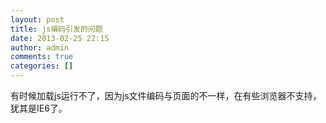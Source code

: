```yaml
---
layout: post
title: js编码引发的问题
date: 2013-02-25 22:15
author: admin
comments: true
categories: []
---
```

有时候加载js运行不了，因为js文件编码与页面的不一样，在有些浏览器不支持，犹其是IE6了。
